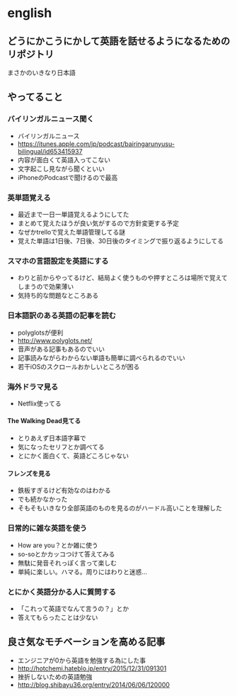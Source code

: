 # english

## どうにかこうにかして英語を話せるようになるためのリポジトリ

まさかのいきなり日本語

## やってること

### バイリンガルニュース聞く

* バイリンガルニュース
 * https://itunes.apple.com/jp/podcast/bairingarunyusu-bilingual/id653415937
 * 内容が面白くて英語入ってこない
 * 文字起こし見ながら聞くといい
 * iPhoneのPodcastで聞けるので最高


### 英単語覚える

* 最近まで一日一単語覚えるようにしてた
 * まとめて覚えたほうが良い気がするので方針変更する予定
 * なぜかtrelloで覚えた単語管理してる謎
 * 覚えた単語は1日後、7日後、30日後のタイミングで振り返るようにしてる


### スマホの言語設定を英語にする

* わりと前からやってるけど、結局よく使うものや押すところは場所で覚えてしまうので効果薄い
* 気持ち的な問題なところある


### 日本語訳のある英語の記事を読む

* polyglotsが便利
 * http://www.polyglots.net/
 * 音声がある記事もあるのでいい
* 記事読みながらわからない単語も簡単に調べられるのでいい
* 若干iOSのスクロールおかしいところが困る


### 海外ドラマ見る

* Netflix使ってる


#### The Walking Dead見てる

* とりあえず日本語字幕で
* 気になったセリフとか調べてる
* とにかく面白くて、英語どころじゃない


#### フレンズを見る

* 鉄板すぎるけど有効なのはわかる
 * でも続かなかった
 * そもそもいきなり全部英語のものを見るのがハードル高いことを理解した


### 日常的に雑な英語を使う

* How are you？とか雑に使う
 * so-soとかカッコつけて答えてみる
* 無駄に発音それっぽく言って楽しむ
 * 単純に楽しい。ハマる。周りにはわりと迷惑...


### とにかく英語分かる人に質問する

* 「これって英語でなんて言うの？」とか
 * 答えてもらったことは少ない

## 良さ気なモチベーションを高める記事

* エンジニアが0から英語を勉強する為にした事
 * http://hotchemi.hateblo.jp/entry/2015/12/31/091301
* 挫折しないための英語勉強
 * http://blog.shibayu36.org/entry/2014/06/06/120000
